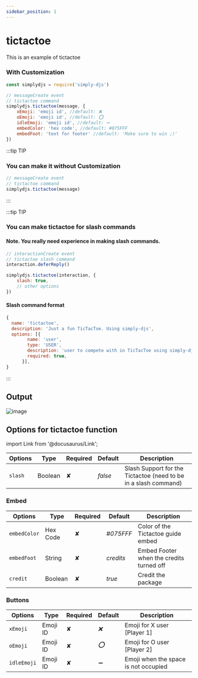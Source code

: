 ```yaml
---
sidebar_position: 1
---
```


# tictactoe
This is an example of tictactoe

### With Customization
```js
const simplydjs = require('simply-djs')

// messageCreate event
// tictactoe command
simplydjs.tictactoe(message, {
    xEmoji: 'emoji id', //default: ❌
    oEmoji: 'emoji id', //default: ⭕
    idleEmoji: 'emoji id', //default: ➖
    embedColor: 'hex code', //default: #075FFF
    embedFoot: 'text for footer' //default: 'Make sure to win ;)' 
})
```

:::tip TIP
### You can make it without Customization

```js
// messageCreate event
// tictactoe command
simplydjs.tictactoe(message)
```
:::

:::tip TIP
### You can make tictactoe for slash commands

#### Note. You really need experience in making slash commands.
```js
// interactionCreate event
// tictactoe slash command
interaction.deferReply()

simplydjs.tictactoe(interaction, {
    slash: true,
    // other options
})
```

#### Slash command format
```js
{
  name: 'tictactoe',
  description: 'Just a fun TicTacToe. Using simply-djs',
  options: [{
        name: 'user',
        type: 'USER',
        description: 'user to compete with in TicTacToe using simply-djs',
        required: true,
      }],
}
```
:::

## Output
![image](https://user-images.githubusercontent.com/71836991/127869643-d78b69c4-ea01-4da2-abf7-2bc9584e1ae6.png)

## Options for tictactoe function
import Link from '@docusaurus/Link';

| Options     | Type    | Required | Default | Description |
| ----------- | ----------- | ----------- | ----------- | ----------- |
| `slash`|<Link to="https://developer.mozilla.org/en-US/docs/Web/JavaScript/Reference/Global_Objects/Boolean">Boolean</Link>| ✘ | *false* | Slash Support for the Tictactoe (need to be in a slash command) |

### Embed

<div style={{textAlign: 'center'}}>

| Options     | Type    | Required | Default | Description |
| ----------- | ----------- | ----------- | ----------- | ----------- |
| `embedColor`|<Link to="https://developer.mozilla.org/en-US/docs/Web/JavaScript/Reference/Global_Objects/String">Hex Code</Link>| ✘ | *#075FFF* | Color of the Tictactoe guide embed |
| `embedFoot`|<Link to="https://developer.mozilla.org/en-US/docs/Web/JavaScript/Reference/Global_Objects/String">String</Link>| ✘ | *credits* | Embed Footer when the credits turned off |
| `credit`|<Link to="https://developer.mozilla.org/en-US/docs/Web/JavaScript/Reference/Global_Objects/Boolean">Boolean</Link>| ✘ | *true* | Credit the package |

</div>

### Buttons

<div style={{textAlign: 'center'}}>

| Options     | Type    | Required | Default | Description |
| ----------- | ----------- | ----------- | ----------- | ----------- |
| `xEmoji`|<Link to="https://discord.js.org/#/docs/main/stable/class/Emoji">Emoji ID</Link>| ✘ | *❌* |  Emoji for X user [Player 1] |
| `oEmoji`|<Link to="https://discord.js.org/#/docs/main/stable/class/Emoji">Emoji ID</Link>| ✘ | *⭕* | Emoji for O user [Player 2] |
| `idleEmoji`|<Link to="https://discord.js.org/#/docs/main/stable/class/Emoji">Emoji ID</Link>| ✘ | *➖* | Emoji when the space is not occupied |

</div>

